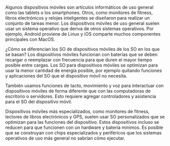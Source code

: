 Algunos dispositivos móviles
son artículos informáticos de uso general como las tablets o los smartphones. Otros, como monitores de fitness,
libros electrónicos y relojes inteligentes se diseñaron para realizar
un conjunto de tareas menor. Los dispositivos móviles de uso general
suelen usar un sistema operativo que deriva de otros sistemas operativos. Por ejemplo, Android proviene de Linux y iOS comparte muchos componentes principales
con MacOS.

¿Cómo se diferencian los SO
de dispositivos móviles de los SO en los que se basan? Los dispositivos móviles
funcionan con baterías que se deben recargar
o reemplazar con frecuencia para que duren
el mayor tiempo posible entre cargas. Los SO para dispositivos móviles
se optimizan para usar la menor cantidad
de energía posible, por ejemplo quitando funciones y aplicaciones del SO
que el dispositivo móvil no necesita.

También usamos
funciones de tacto, movimiento y voz para interactuar
con dispositivos móviles de forma diferente que con las computadoras
de escritorio o servidores. Esto requiere agregar controladores y asistencia para el SO
del dispositivo móvil.

Dispositivos móviles más especializados,
como monitores de fitness, lectores de libros electrónicos y GPS,
suelen usar SO personalizados que se optimizan
para las funciones del dispositivo. Estos dispositivos incluso se reducen para que funcionen con un hardware
y batería mínimos. Es posible que se construyan
con chips especializados y periféricos que los sistemas operativos
de uso más general no sabrían cómo ejecutar.

